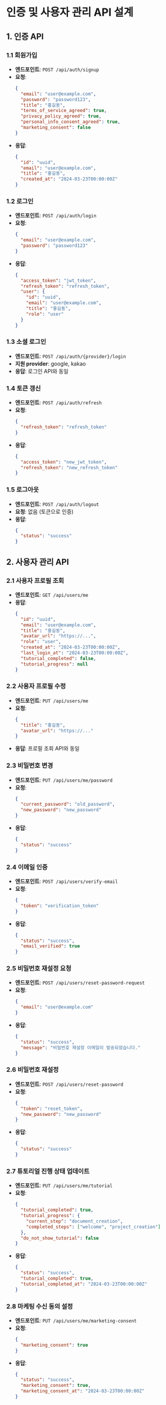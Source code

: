 # 인증 및 사용자 관리 API 설계

## 1. 인증 API

### 1.1 회원가입
- **엔드포인트**: `POST /api/auth/signup`
- **요청**:
  ```json
  {
    "email": "user@example.com",
    "password": "password123",
    "title": "홍길동",
    "terms_of_service_agreed": true,
    "privacy_policy_agreed": true,
    "personal_info_consent_agreed": true,
    "marketing_consent": false
  }
  ```
- **응답**:
  ```json
  {
    "id": "uuid",
    "email": "user@example.com",
    "title": "홍길동",
    "created_at": "2024-03-23T00:00:00Z"
  }
  ```

### 1.2 로그인
- **엔드포인트**: `POST /api/auth/login`
- **요청**:
  ```json
  {
    "email": "user@example.com",
    "password": "password123"
  }
  ```
- **응답**:
  ```json
  {
    "access_token": "jwt_token",
    "refresh_token": "refresh_token",
    "user": {
      "id": "uuid",
      "email": "user@example.com",
      "title": "홍길동",
      "role": "user"
    }
  }
  ```

### 1.3 소셜 로그인
- **엔드포인트**: `POST /api/auth/{provider}/login`
- **지원 provider**: google, kakao
- **응답**: 로그인 API와 동일

### 1.4 토큰 갱신
- **엔드포인트**: `POST /api/auth/refresh`
- **요청**:
  ```json
  {
    "refresh_token": "refresh_token"
  }
  ```
- **응답**:
  ```json
  {
    "access_token": "new_jwt_token",
    "refresh_token": "new_refresh_token"
  }
  ```

### 1.5 로그아웃
- **엔드포인트**: `POST /api/auth/logout`
- **요청**: 없음 (토큰으로 인증)
- **응답**: 
  ```json
  {
    "status": "success"
  }
  ```

## 2. 사용자 관리 API

### 2.1 사용자 프로필 조회
- **엔드포인트**: `GET /api/users/me`
- **응답**:
  ```json
  {
    "id": "uuid",
    "email": "user@example.com",
    "title": "홍길동",
    "avatar_url": "https://...",
    "role": "user",
    "created_at": "2024-03-23T00:00:00Z",
    "last_login_at": "2024-03-23T00:00:00Z",
    "tutorial_completed": false,
    "tutorial_progress": null
  }
  ```

### 2.2 사용자 프로필 수정
- **엔드포인트**: `PUT /api/users/me`
- **요청**:
  ```json
  {
    "title": "홍길동",
    "avatar_url": "https://..."
  }
  ```
- **응답**: 프로필 조회 API와 동일

### 2.3 비밀번호 변경
- **엔드포인트**: `PUT /api/users/me/password`
- **요청**:
  ```json
  {
    "current_password": "old_password",
    "new_password": "new_password"
  }
  ```
- **응답**:
  ```json
  {
    "status": "success"
  }
  ```

### 2.4 이메일 인증
- **엔드포인트**: `POST /api/users/verify-email`
- **요청**:
  ```json
  {
    "token": "verification_token"
  }
  ```
- **응답**:
  ```json
  {
    "status": "success",
    "email_verified": true
  }
  ```

### 2.5 비밀번호 재설정 요청
- **엔드포인트**: `POST /api/users/reset-password-request`
- **요청**:
  ```json
  {
    "email": "user@example.com"
  }
  ```
- **응답**:
  ```json
  {
    "status": "success",
    "message": "비밀번호 재설정 이메일이 발송되었습니다."
  }
  ```

### 2.6 비밀번호 재설정
- **엔드포인트**: `POST /api/users/reset-password`
- **요청**:
  ```json
  {
    "token": "reset_token",
    "new_password": "new_password"
  }
  ```
- **응답**:
  ```json
  {
    "status": "success"
  }
  ```

### 2.7 튜토리얼 진행 상태 업데이트
- **엔드포인트**: `PUT /api/users/me/tutorial`
- **요청**:
  ```json
  {
    "tutorial_completed": true,
    "tutorial_progress": {
      "current_step": "document_creation",
      "completed_steps": ["welcome", "project_creation"]
    },
    "do_not_show_tutorial": false
  }
  ```
- **응답**:
  ```json
  {
    "status": "success",
    "tutorial_completed": true,
    "tutorial_completed_at": "2024-03-23T00:00:00Z"
  }
  ```

### 2.8 마케팅 수신 동의 설정
- **엔드포인트**: `PUT /api/users/me/marketing-consent`
- **요청**:
  ```json
  {
    "marketing_consent": true
  }
  ```
- **응답**:
  ```json
  {
    "status": "success",
    "marketing_consent": true,
    "marketing_consent_at": "2024-03-23T00:00:00Z"
  }
  ``` 